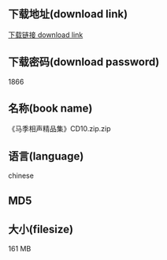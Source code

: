 ## 下载地址(download link)
[下载链接 download link](https://tutu365.netlify.app/?s=%E3%80%8A%E9%A9%AC%E5%AD%A3%E7%9B%B8%E5%A3%B0%E7%B2%BE%E5%93%81%E9%9B%86%E3%80%8BCD10.zip)

## 下载密码(download password)
1866

## 名称(book name)
《马季相声精品集》CD10.zip.zip

## 语言(language)
chinese

## MD5


## 大小(filesize)
161 MB

